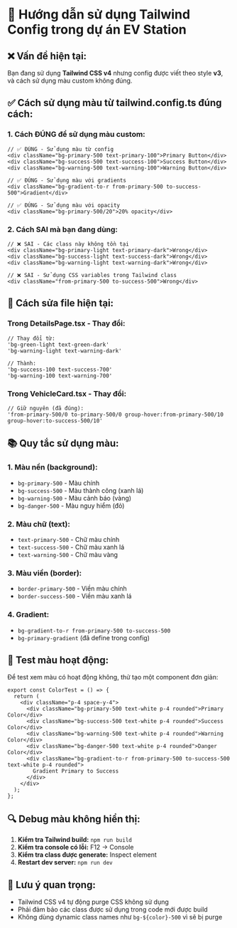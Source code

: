 # 🎨 Hướng dẫn sử dụng Tailwind Config trong dự án EV Station

## ❌ **Vấn đề hiện tại:**
Bạn đang sử dụng **Tailwind CSS v4** nhưng config được viết theo style **v3**, và cách sử dụng màu custom không đúng.

## ✅ **Cách sử dụng màu từ tailwind.config.ts đúng cách:**

### 1. **Cách ĐÚNG để sử dụng màu custom:**

```tsx
// ✅ ĐÚNG - Sử dụng màu từ config
<div className="bg-primary-500 text-primary-100">Primary Button</div>
<div className="bg-success-500 text-success-100">Success Button</div>
<div className="bg-warning-500 text-warning-100">Warning Button</div>

// ✅ ĐÚNG - Sử dụng màu với gradients
<div className="bg-gradient-to-r from-primary-500 to-success-500">Gradient</div>

// ✅ ĐÚNG - Sử dụng màu với opacity
<div className="bg-primary-500/20">20% opacity</div>
```

### 2. **Cách SAI mà bạn đang dùng:**

```tsx
// ❌ SAI - Các class này không tồn tại
<div className="bg-primary-light text-primary-dark">Wrong</div>
<div className="bg-success-light text-success-dark">Wrong</div>
<div className="bg-warning-light text-warning-dark">Wrong</div>

// ❌ SAI - Sử dụng CSS variables trong Tailwind class
<div className="from-primary-500 to-success-500">Wrong</div>
```

## 🔧 **Cách sửa file hiện tại:**

### Trong DetailsPage.tsx - Thay đổi:
```tsx
// Thay đổi từ:
'bg-green-light text-green-dark'
'bg-warning-light text-warning-dark'

// Thành:
'bg-success-100 text-success-700'
'bg-warning-100 text-warning-700'
```

### Trong VehicleCard.tsx - Thay đổi:
```tsx
// Giữ nguyên (đã đúng):
'from-primary-500/0 to-primary-500/0 group-hover:from-primary-500/10 group-hover:to-success-500/10'
```

## 📚 **Quy tắc sử dụng màu:**

### 1. **Màu nền (background):**
- `bg-primary-500` - Màu chính
- `bg-success-500` - Màu thành công (xanh lá)
- `bg-warning-500` - Màu cảnh báo (vàng)
- `bg-danger-500` - Màu nguy hiểm (đỏ)

### 2. **Màu chữ (text):**
- `text-primary-500` - Chữ màu chính
- `text-success-500` - Chữ màu xanh lá
- `text-warning-500` - Chữ màu vàng

### 3. **Màu viền (border):**
- `border-primary-500` - Viền màu chính
- `border-success-500` - Viền màu xanh lá

### 4. **Gradient:**
- `bg-gradient-to-r from-primary-500 to-success-500`
- `bg-primary-gradient` (đã define trong config)

## 🚀 **Test màu hoạt động:**

Để test xem màu có hoạt động không, thử tạo một component đơn giản:

```tsx
export const ColorTest = () => {
  return (
    <div className="p-4 space-y-4">
      <div className="bg-primary-500 text-white p-4 rounded">Primary Color</div>
      <div className="bg-success-500 text-white p-4 rounded">Success Color</div>
      <div className="bg-warning-500 text-white p-4 rounded">Warning Color</div>
      <div className="bg-danger-500 text-white p-4 rounded">Danger Color</div>
      <div className="bg-gradient-to-r from-primary-500 to-success-500 text-white p-4 rounded">
        Gradient Primary to Success
      </div>
    </div>
  );
};
```

## 🔍 **Debug màu không hiển thị:**

1. **Kiểm tra Tailwind build:** `npm run build`
2. **Kiểm tra console có lỗi:** F12 → Console
3. **Kiểm tra class được generate:** Inspect element
4. **Restart dev server:** `npm run dev`

## 📝 **Lưu ý quan trọng:**
- Tailwind CSS v4 tự động purge CSS không sử dụng
- Phải đảm bảo các class được sử dụng trong code mới được build
- Không dùng dynamic class names như `bg-${color}-500` vì sẽ bị purge